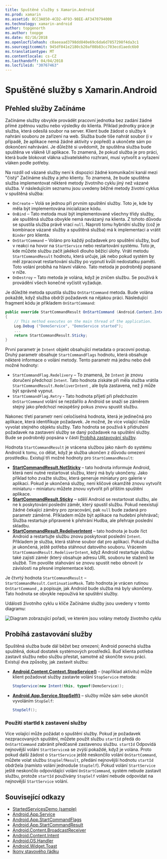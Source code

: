 ```yaml
---
title: Spuštěné služby s Xamarin.Android
ms.prod: xamarin
ms.assetid: 8CC3A850-4CD2-4F93-98EE-AF3470794000
ms.technology: xamarin-android
author: topgenorth
ms.author: toopge
ms.date: 02/16/2018
ms.openlocfilehash: c0aeeaad3798dd840e69c6da6d7857298f4da3c1
ms.sourcegitcommit: 945df041e2180cb20af08b83cc703ecd1aedc6b0
ms.translationtype: MT
ms.contentlocale: cs-CZ
ms.lasthandoff: 04/04/2018
ms.locfileid: "30767463"
---
```

# <a name="started-services-with-xamarinandroid"></a>Spuštěné služby s Xamarin.Android

## <a name="started-services-overview"></a>Přehled služby Začínáme

Začínáme služby obvykle provádět pracovní jednotka bez zadání žádné přímé zpětnou vazbu nebo výsledky do klienta. Příklad jednotky práce je služba, která odesílá soubor na server. Klient bude žádost o služby k nahrání souboru ze zařízení na web. Služba bude tiše nahrát soubor (i v případě, že aplikace nemá žádné aktivity v popředí) a ukončete sám po dokončení nahrávání. Je důležité si uvědomit, že spuštěna služba bude spuštěna ve vlákně UI aplikace. To znamená, že pokud služba je pro práci, která bude blokovat vlákna uživatelského rozhraní, musí vytvořit a vyřazení vláken podle potřeby.

Na rozdíl od vázané služby není k dispozici žádné komunikační kanál mezi "čistý" Začínáme služby a jeho klienty. To znamená, že bude spuštěna služba implementovat některé metody životního cyklu jiný než vázané služba. V následujícím seznamu jsou uvedeny běžné metody životní cyklus v spuštěná služba:

* `OnCreate` &ndash; Volá se jednou při prvním spuštění služby. Toto je, kde by měla být implementována inicializace kódu.
* `OnBind` &ndash; Tato metoda musí být implementované všechny třídy služby, ale spuštěná služba obvykle nemá navázaný na klienta. Z tohoto důvodu se spustila služba právě vrací `null`. Naproti tomu hybridní služby (což je kombinace vázané služby a spuštěná služba) má k implementaci a vrátit `Binder` pro klienta.
* `OnStartCommand` &ndash; Voláno pro každý požadavek pro spuštění služby, buď v reakci na hovor na `StartService` nebo restartování systému. Toto je, kde můžete službu začít jakékoli dlouho běžící úlohy. Vrátí metodu `StartCommandResult` hodnotu, která určuje, jak nebo pokud systém by měl zpracovat restartování služby po vypnutí kvůli nedostatku paměti. Toto volání probíhá na hlavní vlákno. Tato metoda je podrobněji popsané v níže.
* `OnDestroy` &ndash; Tato metoda je volána, když je zničen službu. Se používá k provádění všech konečné vyčistit vyžaduje.

Je důležité metoda spustila službu `OnStartCommand` metoda. Bude volána pokaždé, když služba obdrží požadavek na nějakou práci. Následující fragment kódu je příkladem `OnStartCommand`: 

```csharp
public override StartCommandResult OnStartCommand (Android.Content.Intent intent, StartCommandFlags flags, int startId)
{
    // This method executes on the main thread of the application.
    Log.Debug ("DemoService", "DemoService started");
    ...
    return StartCommandResult.Sticky;
}
```

První parametr je `Intent` objekt obsahující metadata o pracovní postup. Druhý parametr obsahuje `StartCommandFlags` hodnotu, která obsahuje některé informace o volání metody. Tento parametr má jednu nebo dvě možné hodnoty:

* `StartCommandFlag.Redelivery` &ndash; To znamená, že `Intent` je znovu doručení předchozí `Intent`. Tato hodnota získáte při měla služba vrátila `StartCommandResult.RedeliverIntent` , ale byla zastavena, než ji může být správně vypnut.
* `StartCommandFlag.Retry` &dash; Tato hodnota přijetí při předchozím `OnStartCommand` volání se nezdařilo a Android se snaží se záměrem stejný jako předchozí neúspěšný pokus znovu spustit službu.
 
Nakonec třetí parametr není celočíselná hodnota, která je jedinečná pro aplikace, která identifikuje požadavek. Je možné, že více volající může vyvolat stejného objektu služby. Tato hodnota se používá k přidružení požadavek na zastavení služby se daný požadavek na spuštění služby. Bude se podrobněji popsána v části [Probíhá zastavování služby](#Stopping_the_Service). 

Hodnota `StartCommandResult` je vrácena službou jako návrh do systému Android k tomu, co dělat, když je služba ukončen z důvodu omezení prostředku. Existují tři možné hodnoty pro `StartCommandResult`:

* **[StartCommandResult.NotSticky](https://developer.xamarin.com/api/field/Android.App.StartCommandResult.NotSticky/)**  &ndash; tato hodnota informuje Android, která není nutné restartovat službu, který má byly ukončeny. Jako příklad toho zvažte službu, která generuje miniatury pro galerie v aplikaci. Pokud je ukončená služby, není klíčové okamžitě znovu vytvořit miniaturu &ndash; miniaturu můžete znovu vytvořit při příštím spuštění aplikace.
* **[StartCommandResult.Sticky](https://developer.xamarin.com/api/field/Android.App.StartCommandResult.Sticky/)**  &ndash; sdělí Android se restartovat službu, ale ne k poskytování poslední záměr, který spustil službu. Pokud neexistují žádné čekající záměry pro zpracování, pak `null` bude zadaná pro parametr záměrné. Příkladem může být aplikace na hudební přehrávač; Služba restartuje připravené k přehrání Hudba, ale přehraje poslední skladbu. 
* **[StartCommandResult.RedeliverIntent](https://developer.xamarin.com/api/field/Android.App.StartCommandResult.RedeliverIntent/)**  &ndash; tato hodnota je bude říct Android a restartujte službu znovu poskytovat poslední `Intent`. Příkladem je služba, která stáhne soubor dat pro aplikaci. Pokud služba je ukončená, ještě potřeba stáhnout datového souboru. Vrácením `StartCommandResult.RedeliverIntent`, když Android restartuje službu také zajistí záměr (který obsahuje adresu URL souboru ke stažení) ke službě. Tím povolíte stahování se znovu spustit nebo obnovit (v závislosti na přesné implementace kód).

Je čtvrtý hodnota `StartCommandResult` &ndash; `StartCommandResult.ContinuationMask`. Tato hodnota je vrácen rutinou `OnStartCommand` , a popisuje, jak Android bude služba má byly ukončeny. Tato hodnota se obvykle nepoužívá ke spuštění služby.

Události životního cyklu u klíče Začínáme služby jsou uvedeny v tomto diagramu: 

![Diagram zobrazující pořadí, ve kterém jsou volány metody životního cyklu](started-services-images/started-service-01.png "diagram zobrazující pořadí, ve kterém jsou volány metody životního cyklu.")


<a name="Stopping_the_Service" />

## <a name="stopping-the-service"></a>Probíhá zastavování služby

Spuštěná služba bude dál běžet bez omezení; Android ponechá služba spuštěná, dokud dostatek systémových prostředků. Buď klienta potřeba zastavit službu nebo službu přestat, samotné až skončíte svou práci. Existují dva způsoby, jak zastavit službu: 
 
* **[Android.Content.Context.StopService()](https://developer.xamarin.com/api/member/Android.Content.Context.StopService/p/Android.Content.Intent/)**  &ndash; (například aktivitu) může klient požadovat služby zastavte volání `StopService` metoda: 

    ```csharp
    StopService(new Intent(this, typeof(DemoService));
    ```

* **[Android.App.Service.StopSelf()](https://developer.xamarin.com/api/member/Android.App.Service.StopSelf()/)**  &ndash; služby může sám sebe ukončit vyvoláním `StopSelf`:

    ```csharp
    StopSelf();
    ```
    
### <a name="using-startid-to-stop-a-service"></a>Použití startId k zastavení služby

Více volající může požádat o spuštění služby. Pokud je požadavek nezpracovaných spuštění, můžete použít službu `startId` předá do `OnStartCommand` zabránit předčasně zastavenou službu. `startId` Odpovídá nejnovější volání `StartService`a se zvýší pokaždé, když je volána. Proto pokud další žádost o `StartService` ještě neskončilo volání `OnStartCommand`, můžete volat službu `StopSelfResult`, předání nejnovější hodnotu `startId` obdržela (namísto volání jednoduše `StopSelf`). Pokud volání `StartService` ještě neskončilo odpovídající volání `OnStartCommand`, systém nebude zastavit službu, protože `startId` používány `StopSelf` volání nebude odpovídat na nejnovější `StartService` volání.


## <a name="related-links"></a>Související odkazy

- [StartedServicesDemo (sample)](https://developer.xamarin.com/samples/monodroid/ApplicationFundamentals/ServiceSamples/StartedServicesDemo/)
- [Android.App.Service](https://developer.xamarin.com/api/type/Android.App.Service)
- [Android.App.StartCommandFlags](https://developer.xamarin.com/api/type/Android.App.StartCommandFlags)
- [Android.App.StartCommandResult](https://developer.xamarin.com/api/type/Android.App.StartCommandResult)
- [Android.Content.BroadcastReceiver](https://developer.xamarin.com/api/type/Android.Content.BroadcastReceiver/)
- [Android.Content.Intent](https://developer.xamarin.com/api/type/Android.Content.Intent)
- [Android.OS.Handler](https://developer.xamarin.com/api/type/Android.OS.Handler/)
- [Android.Widget.Toast](https://developer.xamarin.com/api/type/Android.Widget.Toast/)
- [Ikony stavového řádku](http://developer.android.com/guide/practices/ui_guidelines/icon_design_status_bar.html)
